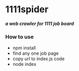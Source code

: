 # 1111spider
***a web crawler for 1111 job board***

### How to use

* npm install<br/>
* find any one job page<br/>
* copy url to index.js code<br/>
* node index
